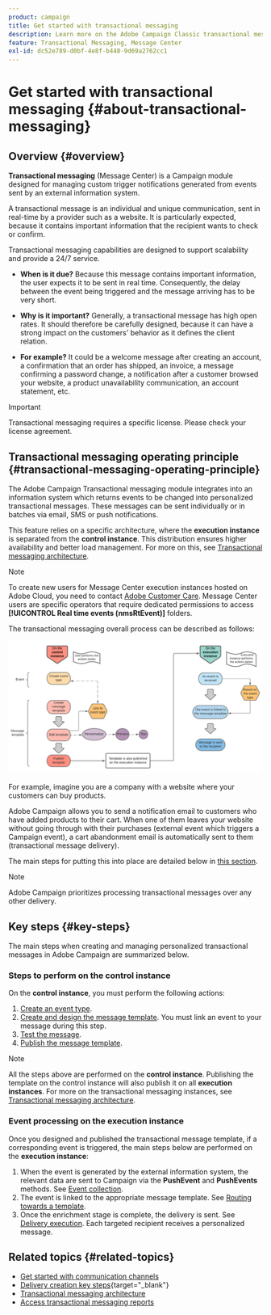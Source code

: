 ```yaml
---
product: campaign
title: Get started with transactional messaging
description: Learn more on the Adobe Campaign Classic transactional messaging operating principle and key steps
feature: Transactional Messaging, Message Center
exl-id: dc52e789-d0bf-4e8f-b448-9d69a2762cc1
---
```


# Get started with transactional messaging {#about-transactional-messaging}



## Overview {#overview}

**Transactional messaging** (Message Center) is a Campaign module designed for managing custom trigger notifications generated from events sent by an external information system.

A transactional message is an individual and unique communication, sent in real-time by a provider such as a website. It is particularly expected, because it contains important information that the recipient wants to check or confirm.

Transactional messaging capabilities are designed to support scalability and provide a 24/7 service.

* **When is it due?** Because this message contains important information, the user expects it to be sent in real time. Consequently, the delay between the event being triggered and the message arriving has to be very short.

* **Why is it important?** Generally, a transactional message has high open rates. It should therefore be carefully designed, because it can have a strong impact on the customers' behavior as it defines the client relation.

* **For example?** It could be a welcome message after creating an account, a confirmation that an order has shipped, an invoice, a message confirming a password change, a notification after a customer browsed your website, a product unavailability communication, an account statement, etc.

>[!IMPORTANT]
>
>Transactional messaging requires a specific license. Please check your license agreement.

<!--Before starting with transactional messaging, make sure you read the corresponding [best practices and limitations]().-->

## Transactional messaging operating principle {#transactional-messaging-operating-principle}

The Adobe Campaign Transactional messaging module integrates into an information system which returns events to be changed into personalized transactional messages. These messages can be sent individually or in batches via email, SMS or push notifications.

This feature relies on a specific architecture, where the **execution instance** is separated from the **control instance**. This distribution ensures higher availability and better load management. For more on this, see [Transactional messaging architecture](../../message-center/using/transactional-messaging-architecture.md).

>[!NOTE]
>
>To create new users for Message Center execution instances hosted on Adobe Cloud, you need to contact [Adobe Customer Care](https://helpx.adobe.com/enterprise/admin-guide.html/enterprise/using/support-for-experience-cloud.ug.html). Message Center users are specific operators that require dedicated permissions to access **[!UICONTROL Real time events (nmsRtEvent)]** folders.

The transactional messaging overall process can be described as follows:

![](assets/transactional-msg-overview.png)

For example, imagine you are a company with a website where your customers can buy products.

Adobe Campaign allows you to send a notification email to customers who have added products to their cart. When one of them leaves your website without going through with their purchases (external event which triggers a Campaign event), a cart abandonment email is automatically sent to them (transactional message delivery).

The main steps for putting this into place are detailed below in [this section](#key-steps).

>[!NOTE]
>
>Adobe Campaign prioritizes processing transactional messages over any other delivery.

## Key steps {#key-steps}

The main steps when creating and managing personalized transactional messages in Adobe Campaign are summarized below.

### Steps to perform on the control instance

On the **control instance**, you must perform the following actions:

1. [Create an event type](../../message-center/using/creating-event-types.md).
1. [Create and design the message template](../../message-center/using/creating-the-message-template.md). You must link an event to your message during this step.
1. [Test the message](../../message-center/using/testing-message-templates.md).
1. [Publish the message template](../../message-center/using/publishing-message-templates.md).

>[!NOTE]
>
>All the steps above are performed on the **control instance**. Publishing the template on the control instance will also publish it on all **execution instances**. For more on the transactional messaging instances, see [Transactional messaging architecture](../../message-center/using/transactional-messaging-architecture.md).

### Event processing on the execution instance

Once you designed and published the transactional message template, if a corresponding event is triggered, the main steps below are performed on the **execution instance**:

1. When the event is generated by the external information system, the relevant data are sent to Campaign via the **PushEvent** and **PushEvents** methods. See [Event collection](../../message-center/using/about-event-processing.md#event-collection).
1. The event is linked to the appropriate message template. See [Routing towards a template](../../message-center/using/about-event-processing.md#routing-towards-a-template).
1. Once the enrichment stage is complete, the delivery is sent. See [Delivery execution](../../message-center/using/delivery-execution.md). Each targeted recipient receives a personalized message.

## Related topics {#related-topics}

* [Get started with communication channels](../../delivery/using/communication-channels.md)
* [Delivery creation key steps](https://experienceleague.adobe.com/docs/campaign/campaign-v8/send/create-message.html){target="_blank"}
* [Transactional messaging architecture](../../message-center/using/transactional-messaging-architecture.md)
* [Access transactional messaging reports](../../message-center/using/about-transactional-messaging-reports.md)
